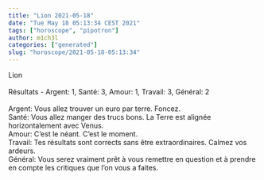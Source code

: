 ```yaml
---
title: "Lion 2021-05-18"
date: "Tue May 18 05:13:34 CEST 2021"
tags: ["horoscope", "pipotron"]
author: m1ch3l
categories: ["generated"]
slug: "horoscope/2021-05-18-05:13:34"
---
```


Lion<br>
<br>
Résultats - Argent: 1, Santé: 3, Amour: 1, Travail: 3, Général: 2<br>
<br>
Argent:  Vous allez trouver un euro par terre. Foncez.<br>
Santé:   Vous allez manger des trucs bons. La Terre est alignée horizontalement avec Venus.<br>
Amour:   C’est le néant. C’est le moment.<br>
Travail: Tes résultats sont corrects sans être extraordinaires. Calmez vos ardeurs.<br>
Général: Vous serez vraiment prêt à vous remettre en question et à prendre en compte les critiques que l’on vous a faites.<br>

